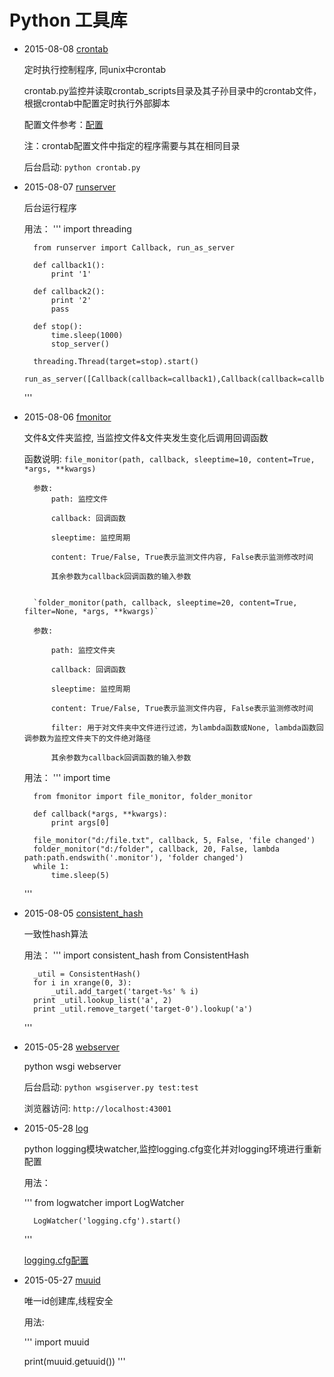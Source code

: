 # Python 工具库 #

+ 2015-08-08 [crontab](https://github.com/imsilence/packages/blob/master/python/crontab.py)

    定时执行控制程序, 同unix中crontab

    crontab.py监控并读取crontab_scripts目录及其子孙目录中的crontab文件，根据crontab中配置定时执行外部脚本

    配置文件参考：[配置](https://github.com/imsilence/packages/blob/master/python/crontab_scripts/crontab)

    注：crontab配置文件中指定的程序需要与其在相同目录

    后台启动: `python crontab.py`

+ 2015-08-07 [runserver](https://github.com/imsilence/packages/blob/master/python/runserver.py)

    后台运行程序

    用法：
    '''
        import threading

        from runserver import Callback, run_as_server

        def callback1():
            print '1'
            
        def callback2():
            print '2'
            pass
            
        def stop():
            time.sleep(1000)
            stop_server()
            
        threading.Thread(target=stop).start()
        run_as_server([Callback(callback=callback1),Callback(callback=callback2)])
    '''

+ 2015-08-06 [fmonitor](https://github.com/imsilence/packages/blob/master/python/fmonitor.py)

    文件&文件夹监控, 当监控文件&文件夹发生变化后调用回调函数

    函数说明:
        `file_monitor(path, callback, sleeptime=10, content=True, *args, **kwargs)`
        
        参数:
            path: 监控文件

            callback: 回调函数

            sleeptime: 监控周期
            
            content: True/False, True表示监测文件内容, False表示监测修改时间

            其余参数为callback回调函数的输入参数


        `folder_monitor(path, callback, sleeptime=20, content=True, filter=None, *args, **kwargs)`

        参数:
            
            path: 监控文件夹
            
            callback: 回调函数

            sleeptime: 监控周期
            
            content: True/False, True表示监测文件内容, False表示监测修改时间

            filter: 用于对文件夹中文件进行过滤，为lambda函数或None, lambda函数回调参数为监控文件夹下的文件绝对路径

            其余参数为callback回调函数的输入参数


    用法：
    '''
        import time

        from fmonitor import file_monitor, folder_monitor
        
        def callback(*args, **kwargs):
            print args[0]

        file_monitor("d:/file.txt", callback, 5, False, 'file changed')
        folder_monitor("d:/folder", callback, 20, False, lambda path:path.endswith('.monitor'), 'folder changed')
        while 1:
            time.sleep(5)
    '''

+ 2015-08-05 [consistent_hash](https://github.com/imsilence/packages/blob/master/python/consistent_hash.py)

    一致性hash算法

    用法：
    '''
        import consistent_hash from ConsistentHash

        _util = ConsistentHash()
        for i in xrange(0, 3):
            _util.add_target('target-%s' % i)
        print _util.lookup_list('a', 2)
        print _util.remove_target('target-0').lookup('a')
    '''

   
+ 2015-05-28 [webserver](https://github.com/imsilence/packages/blob/master/python/webserver)

    python wsgi webserver

    后台启动: `python wsgiserver.py test:test`

    浏览器访问: `http://localhost:43001`

+ 2015-05-28 [log](https://github.com/imsilence/packages/blob/master/python/log)

    python logging模块watcher,监控logging.cfg变化并对logging环境进行重新配置 
   
    用法：

    '''
        from logwatcher import LogWatcher

        LogWatcher('logging.cfg').start()
    '''

    [logging.cfg配置](https://github.com/imsilence/blogs/blob/master/python/python_logging.md)

+ 2015-05-27 [muuid](https://github.com/imsilence/packages/blob/master/python/muuid.py)
      
    唯一id创建库,线程安全
      
    用法:

    '''
    import muuid

    print(muuid.getuuid())
    '''
